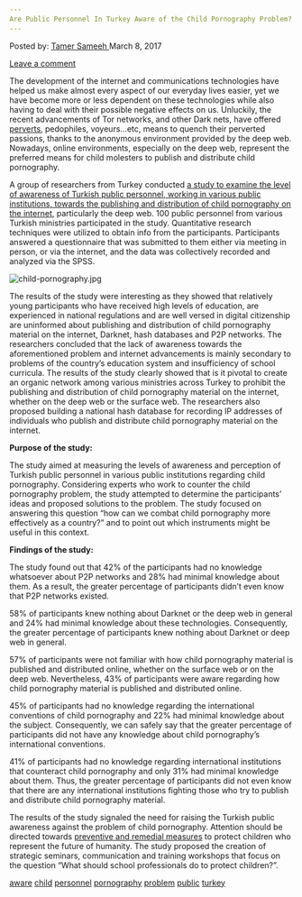```yaml
---
Are Public Personnel In Turkey Aware of the Child Pornography Problem?
---
```

<article class="post-listing post-18496 post type-post status-publish format-standard has-post-thumbnail hentry 
tag-aware tag-child tag-personnel tag-pornography tag-problem tag-public tag-turkey">
<div class="post-inner">
<span>Posted by: <a href="https://www.deepdotweb.com/author/tamersameeh/" title="">Tamer Sameeh </a></span>
<span>March 8, 2017</span>

<span><a href="https://www.deepdotweb.com/2017/03/08/public-personnel-turkey-aware-child-pornography-problem/#respond">Leave a comment</a></span>


<p>The development of the internet and communications technologies have helped us make almost every aspect of our everyday lives easier, yet we have become more or less dependent on these technologies while also having to deal with their possible negative effects on us. Unluckily, the recent advancements of Tor networks, and other Dark nets, have offered <a href="https://www.deepdotweb.com/2017/02/10/connecticut-man-found-child-pornography-on-the-darkweb/">perverts</a>, pedophiles, voyeurs&#8230;etc, means to quench their perverted passions, thanks to the anonymous environment provided by the deep web. Nowadays, online environments, especially on the deep web, represent the preferred means for child molesters to publish and distribute child pornography.</p>
<p>A group of researchers from Turkey conducted <a href="http://www.joltida.org/index.php/joltida/article/view/24">a study to examine the level of awareness of Turkish public personnel, working in various public institutions, towards the publishing and distribution of child pornography on the internet</a>, particularly the deep web. 100 public personnel from various Turkish ministries participated in the study. Quantitative research techniques were utilized to obtain info from the participants. Participants answered a questionnaire that was submitted to them either via meeting in person, or via the internet, and the data was collectively recorded and analyzed via the SPSS.</p>
<p><img class="wp-image-18500 aligncenter" src="/imgs/2017/03/child-pornography-jpg.jpeg" alt="child-pornography.jpg" srcset="/imgs/2017/03/child-pornography-jpg.jpeg 600w, /imgs/2017/03/child-pornography-jpg-300x225.jpeg 300w" sizes="(max-width: 600px) 100vw, 600px" /></p>
<p>The results of the study were interesting as they showed that relatively young participants who have received high levels of education, are experienced in national regulations and are well versed in digital citizenship are uninformed about publishing and distribution of child pornography material on the internet, Darknet, hash databases and P2P networks. The researchers concluded that the lack of awareness towards the aforementioned problem and internet advancements is mainly secondary to problems of the country&#8217;s education system and insufficiency of school curricula. The results of the study clearly showed that is it pivotal to create an organic network among various ministries across Turkey to prohibit the publishing and distribution of child pornography material on the internet, whether on the deep web or the surface web. The researchers also proposed building a national hash database for recording IP addresses of individuals who publish and distribute child pornography material on the internet.</p>
<p><strong>Purpose of the study:</strong></p>
<p>The study aimed at measuring the levels of awareness and perception of Turkish public personnel in various public institutions regarding child pornography. Considering experts who work to counter the child pornography problem, the study attempted to determine the participants&#8217; ideas and proposed solutions to the problem. The study focused on answering this question &#8220;how can we combat child pornography more effectively as a country?&#8221; and to point out which instruments might be useful in this context.</p>
<p><strong>Findings of the study:</strong></p>
<p>The study found out that 42% of the participants had no knowledge whatsoever about P2P networks and 28% had minimal knowledge about them. As a result, the greater percentage of participants didn&#8217;t even know that P2P networks existed.</p>
<p>58% of participants knew nothing about Darknet or the deep web in general and 24% had minimal knowledge about these technologies. Consequently, the greater percentage of participants knew nothing about Darknet or deep web in general.</p>
<p>57% of participants were not familiar with how child pornography material is published and distributed online, whether on the surface web or on the deep web. Nevertheless, 43% of participants were aware regarding how child pornography material is published and distributed online.</p>
<p>45% of participants had no knowledge regarding the international conventions of child pornography and 22% had minimal knowledge about the subject. Consequently, we can safely say that the greater percentage of participants did not have any knowledge about child pornography&#8217;s international conventions.</p>
<p>41% of participants had no knowledge regarding international institutions that counteract child pornography and only 31% had minimal knowledge about them. Thus, the greater percentage of participants did not even know that there are any international institutions fighting those who try to publish and distribute child pornography material.</p>
<p>The results of the study signaled the need for raising the Turkish public awareness against the problem of child pornography. Attention should be directed towards <a href="https://www.deepdotweb.com/2017/02/15/canadas-new-cyberweapon-project-arachnid-crawls-the-internet-for-child-pornography/">preventive and remedial measures</a> to protect children who represent the future of humanity. The study proposed the creation of strategic seminars, communication and training workshops that focus on the question &#8220;What should school professionals do to protect children?&#8221;.</p>
</div>
<a href="https://www.deepdotweb.com/tag/aware/" rel="tag">aware</a> <a href="https://www.deepdotweb.com/tag/child/" rel="tag">child</a> <a href="https://www.deepdotweb.com/tag/personnel/" rel="tag">personnel</a> <a href="https://www.deepdotweb.com/tag/pornography/" rel="tag">pornography</a> <a href="https://www.deepdotweb.com/tag/problem/" rel="tag">problem</a> <a href="https://www.deepdotweb.com/tag/public/" rel="tag">public</a> <a href="https://www.deepdotweb.com/tag/turkey/" rel="tag">turkey</a></span> <span style="display:none" class="updated">2017-03-08<a href="https://www.deepdotweb.com/author/tamersameeh/" title="Posts by Tamer Sameeh" rel="author">Tamer Sameeh</a></strong></div>


